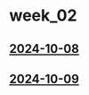 # week_02 <!-- markmap: foldAll -->
## [2024-10-08](2024-10-08/2024-10-08.html)
## [2024-10-09](2024-10-09/2024-10-09.html)
